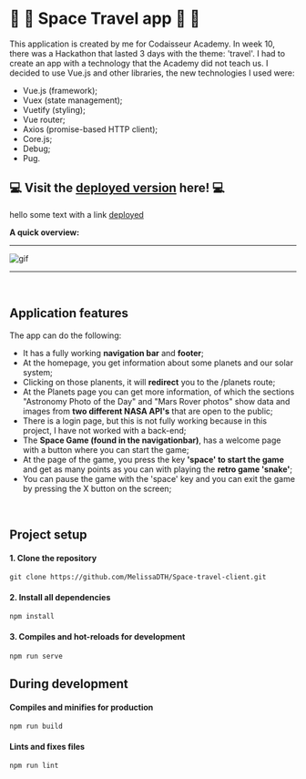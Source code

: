 # :rocket: :space_invader: Space Travel app :rocket: :space_invader:

This application is created by me for Codaisseur Academy. In week 10, there was a Hackathon that lasted 3 days with the theme: 'travel'. I had to create an app with a technology that the Academy did not teach us. I decided to use Vue.js and other libraries, the new technologies I used were:

- Vue.js (framework);
- Vuex (state management);
- Vuetify (styling);
- Vue router;
- Axios (promise-based HTTP client);
- Core.js;
- Debug;
- Pug.

## :computer: Visit the [deployed version](https://space-oddity.netlify.com/) here! :computer:
hello some text with a link <a href="https://space-oddity.netlify.com/" target="blank">deployed</a>

**A quick overview:**

  <hr />

  ![gif](./src/GIF/space-travel.gif)

  <hr />
<br />

## Application features

The app can do the following:

- It has a fully working **navigation bar** and **footer**;
- At the homepage, you get information about some planets and our solar system;
- Clicking on those planents, it will **redirect** you to the /planets route;
- At the Planets page you can get more information, of which the sections "Astronomy Photo of the Day" and "Mars Rover photos" show data and images from **two different NASA API's** that are open to the public;
- There is a login page, but this is not fully working because in this project, I have not worked with a back-end;
- The **Space Game (found in the navigationbar)**, has a welcome page with a button where you can start the game;
- At the page of the game, you press the key **'space' to start the game** and get as many points as you can with playing the **retro game 'snake'**;
- You can pause the game with the 'space' key and you can exit the game by pressing the X button on the screen;

 <br />

## Project setup

#### 1. Clone the repository

```
git clone https://github.com/MelissaDTH/Space-travel-client.git
```

#### 2. Install all dependencies

```
npm install
```

#### 3. Compiles and hot-reloads for development

```
npm run serve
```


## During development

#### Compiles and minifies for production

```
npm run build
```

#### Lints and fixes files

```
npm run lint
```
